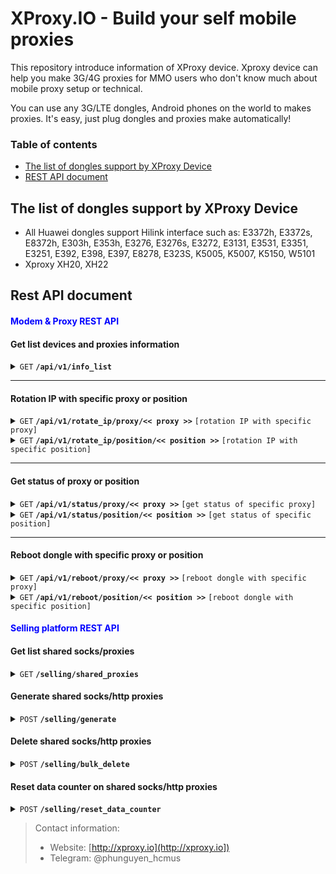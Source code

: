 
# XProxy.IO - Build your self mobile proxies

This repository introduce information of XProxy device. Xproxy device can help you make 3G/4G proxies for MMO users who don't know much about mobile proxy setup or technical.

You can use any 3G/LTE dongles, Android phones on the world to makes proxies. It's easy, just plug dongles and proxies make automatically!


### Table of contents

  * [The list of dongles support by XProxy Device ](#the-list-of-dongles-support-by-xproxy-device)
  * [REST API document](#rest-api-document)
 
## The list of dongles support by XProxy Device
- All Huawei dongles support Hilink interface such as: E3372h, E3372s, E8372h, E303h, E353h, E3276, E3276s, E3272, E3131, E3531, E3351, E3251, E392, E398, E397, E8278, E323S, K5005, K5007, K5150, W5101
- Xproxy XH20, XH22

## Rest API document


#### <span style="color:blue">Modem & Proxy REST API</span>


#### Get list devices and proxies information

<details>
 <summary><code>GET</code> <code><b>/api/v1/info_list</b></code> </summary>

##### Parameters

> | name      |  type     | data type               | description                                                           |
> |-----------|-----------|-------------------------|-----------------------------------------------------------------------|
> | page      |  optional | integer                 | A number of current page to fetch info                                |
> | limit     |  optional | integer                 | A number of items to get per page                                     |


##### Responses

<details>
  <summary>Click to expand</summary>
  
```javascript
{
  "status: True,
  "data": [
    {
      "position": 1,
      "host": "192.168.177.133",
      "proxy_port": 4201,
      "proxy_port_v6": 6201,
      "socks5_port": 5201,
      "socks5_port_ipv6": 7201,
      "public_ip": "171.255.118.95",
      "public_ip_ipv6": null,
      "last_rotation": null,
      "last_updated_ip": 1623331226.473283,
      "device_manufacture": "HW-Hilink",
      "device_imei": "866785034707108",
      "device_number": "11",
      "device_ip": "192.168.11.1",
      "device_rebooting": false,
      "device_resetting": false,
      "device_extra_info": {
        "rssi_info": "N/A",
        "name": "E3372",
        "serial": "Y4Q7S19510000205",
        "imei": "866785034707108",
        "imsi": "452040320937808",
        "wan": "undefined",
        "connected": true,
        "network_mode": "LTE_4G",
        "sim_live": true,
        "signal_strength": "5",
        "swver": "22.333.63.00.143",
        "hwver": "CL2E3372HM",
        "provider_id": "45204",
        "provider": "Viettel"
      }
    },
    {
      "position": 2,
      "host": "192.168.177.133",
      "proxy_port": 4202,
      "proxy_port_v6": 6202,
      "socks5_port": 5202,
      "socks5_port_ipv6": 7202,
      "public_ip": "103.199.70.155",
      "public_ip_ipv6": "2402:9d80:38a:dda0:c0e:ee4:933:907",
      "last_rotation": 1623330956.916284,
      "last_updated_ip": 1623331189.96525,
      "device_manufacture": "XProxy-Hilink",
      "device_imei": "869383054786694",
      "device_number": "1",
      "device_ip": "192.168.1.1",
      "device_rebooting": false,
      "device_resetting": false,
      "device_extra_info": {
        "connected": true,
        "sim_live": true,
        "signal_strength": 4,
        "network_mode": "4G",
        "name": "XH20",
        "rssi_info": 44,
        "imei": "869383054786694",
        "swver": "1.0",
        "hwver": "1.0",
        "imsi": "8984012002134231827f",
        "provider_id": "Mobifone",
        "provider": "Mobifone"
      }
    }
  ],
  "total": 2
}
```
</details>

##### Example cURL

```javascript
curl -X GET -H "Content-Type: application/json" http://192.168.1.100/api/v1/info_list
```

</details>

------------------------------------------------------------------------------------------

#### Rotation IP with specific proxy or position
 
<details>
<summary><code>GET</code> <code><b>/api/v1/rotate_ip/proxy/<< proxy >></b></code> <code>[rotation IP with specific proxy]</code> </summary>

##### Parameters

> | name      |  type     | data type               | description                                                                            |
> |-----------|-----------|-------------------------|----------------------------------------------------------------------------------------|
> | proxy     |  required | string                  | A proxy or socks in format <code>ip:port</code> to indicate the device to rotation IP  |

##### Responses

> | field      |   data type    |  description                                                                                              	  |
> |------------|----------------|--------------------------------------------------------------------------------------------------------------|
> | status     |   boolean      |  `True` if sent command successfully, `False` if another reason                                           	  |
> | msg        |   string       |  `slot_not_found` could not find the slot attached with the proxy                                            |
> |            |                |  `modem_disconnected` modem disconnected, could not rotation                                                 |
> |            |                |  `command_sent` sent successfully                                                                            | 

- Send rotation command successfully

```javascript
{
  "status": true,
  "msg": "command_sent"
}
```

- Another status  

```javascript
{
  "status": false,
  "msg": "modem_disconnected"
}
```

##### Example cURL

 > send a command to rotation IP of device for proxy <code>192.168.1.100:4001</code>
 
```javascript
curl -X GET -H "Content-Type: application/json" http://192.168.1.100/api/v1/rotate_ip/proxy/192.168.1.100:4001
```

</details>


<details>
<summary><code>GET</code> <code><b>/api/v1/rotate_ip/position/<< position >></b></code> <code>[rotation IP with specific position]</code> </summary>

##### Parameters

> | name      |  type     | data type               | description                                                                                  |
> |-----------|-----------|-------------------------|----------------------------------------------------------------------------------------------|
> | position  |  required | number                  | A position number of modem in device list from 1 to N	to indicate the device to rotation IP 	|


##### Responses

Same as <i>rotation IP with specific proxy</i>

##### Example cURL

> send a command to rotation IP of modem in position 1
```javascript
curl -X GET -H "Content-Type: application/json" http://192.168.1.100/api/v1/rotate_ip/position/1
```

</details>


------------------------------------------------------------------------------------------

#### Get status of proxy or position
 
<details>
<summary><code>GET</code> <code><b>/api/v1/status/proxy/<< proxy >></b></code> <code>[get status of specific proxy]</code> </summary>

##### Parameters

> | name      |  type     | data type               | description                                                                           |
> |-----------|-----------|-------------------------|---------------------------------------------------------------------------------------|
> | proxy     |  required | string                  | A proxy or socks in format <code>ip:port</code> to indicate the device to get status  |

##### Responses

> | field      |   data type    |  description                                                                                              	  |
> |------------|----------------|-----------------------------------------------------------------------------------------------------------------|
> | status     |   boolean      |  `True` if modem ready, `False` if modem busy or offline                                                  	  |
> | msg        |   string       |  `MODEM_READY` when modem normally, `MODEM_NOT_FOUND` when not found modem attached to this position            |
> |            |                |  `MODEM_DISCONNECTED` when modem disconnected, `COLLISION_IP` when modem met collision IP with before rotation  | 

- Modem ready 

```javascript
{
  "status": true,
  "msg": "MODEM_READY"
}
```

- Another status  

```javascript
{
  "status": false,
  "msg": "MODEM_DISCONNECTED"
}
```

##### Example cURL

 > send a command to get status of device for proxy <code>192.168.1.100:4001</code>
 
```javascript
curl -X GET -H "Content-Type: application/json" http://192.168.1.100/api/v1/status/proxy/192.168.1.100:4001
```

</details>


<details>
<summary><code>GET</code> <code><b>/api/v1/status/position/<< position >></b></code> <code>[get status of specific position]</code> </summary>

##### Parameters

> | name      |  type     | data type               | description                                                                           |
> |-----------|-----------|-------------------------|---------------------------------------------------------------------------------------|
> | position  |  required | number                  | A position number of modem in device list from 1 to N								    |


##### Responses

Same as <i>get status of specific proxy</i>

##### Example cURL

 > send a command to get status of device at position 1

```javascript
curl -X GET -H "Content-Type: application/json" http://192.168.1.100/api/v1/status/position/1
```

</details>

------------------------------------------------------------------------------------------

#### Reboot dongle with specific proxy or position
 
<details>
<summary><code>GET</code> <code><b>/api/v1/reboot/proxy/<< proxy >></b></code> <code>[reboot dongle with specific proxy]</code> </summary>

##### Parameters

> | name      |  type     | data type               | description                                                                            |
> |-----------|-----------|-------------------------|----------------------------------------------------------------------------------------|
> | proxy     |  required | string                  | A proxy or socks in format <code>ip:port</code> to indicate the device to reboot       |

##### Responses

> | field      |   data type    |  description                                                                                                 |
> |------------|----------------|--------------------------------------------------------------------------------------------------------------|
> | status     |   boolean      |  `True` if sent command successfully, `False` if another reason                                              |
> | msg        |   string       |  `modem_disconnected` modem disconnected, could not rotation                                                 |

- Send reboot command successfully

```javascript
{
  "status": true,
  "msg": "Modem reboot successfully!"
}
```

- Another status  

```javascript
{
  "status": false,
  "msg": "modem_disconnected"
}
```

##### Example cURL

 > send a command to reboot device for proxy <code>192.168.1.100:4001</code>
 
```javascript
curl -X GET -H "Content-Type: application/json" http://192.168.1.100/api/v1/reboot/proxy/192.168.1.100:4001
```

</details>


<details>
<summary><code>GET</code> <code><b>/api/v1/reboot/position/<< position >></b></code> <code>[reboot dongle with specific position]</code> </summary>

##### Parameters

> | name      |  type     | data type               | description                                                                                  |
> |-----------|-----------|-------------------------|----------------------------------------------------------------------------------------------|
> | position  |  required | number                  | A position number of modem in device list from 1 to N	to indicate the device to reboot       |


##### Responses

Same as <i>reboot dongle with specific proxy</i>

##### Example cURL

> send a command to reboot modem in position 1
```javascript
curl -X GET -H "Content-Type: application/json" http://192.168.1.100/api/v1/reboot/position/1
```

</details>

#### <span style="color:blue">Selling platform REST API</span>

#### Get list shared socks/proxies 

<details>
 <summary><code>GET</code> <code><b>/selling/shared_proxies</b></code> </summary>

##### Parameters

> | name               |  type     | data type               | description                                                                                              |
> |--------------------|-----------|-------------------------|----------------------------------------------------------------------------------------------------------|
> | page               |  optional | integer                 | A number of current page to fetch info                                                                   |
> | limit              |  optional | integer                 | A number of items to get per page                                                                        |
> | modemPosition      |  optional | integer                 | A filter parameter to get only shared socks/proxies belong to device in position number  `modemPosition` |
> | proxyPort          |  optional | integer                 | A filter parameter to get only shared socksproxy with port number `proxyPort`                            |


##### Responses

A list of json object in `data` section 

 
> | name                        |  type       					  | description                                                                                             |
> |-----------------------------|-------------------------------- |---------------------------------------------------------------------------------------------------------|
> | id                          |  integer    					  | ID of shared socks/proxy                                                                 				|
> | position                    |  integer    					  | Position of dongle which shared                                                                       	|
> | shared_port                 |  integer    					  | A port number of socks/proxy																			|
> | port_type                   |  enum [`HTTP`,`SocksV5`]        | An enum indicate this port is `HTTP` is a proxy or `SocksV5` is a socks v5                              |
> | ip_type                     |  enum [`IPv4`,`IPv6`]           | An enum indicate this port will produced type of IP: `IPv4` or `IPv6`	                                |
> | auth_ip_enabled             |  boolean                        | Authentication IP enabled? `true` if enabled else `false`                                               |
> | auth_ip_list                |  string                         | Authentication IP list separate by comma like `128.123.1.38,1.211.12.125`                              	|
> | auth_user_enabled           |  boolean                        | Authentication user/password enabled? `true` if enabled else `false`                                    |
> | auth_user_list              |  string                         | Authentication user/password list separate by comma like `user1:pass1,user2:pass2`                     	|
> | web_blacklist_enabled       |  boolean                        | Website blacklist enabled? `true` if enabled else `false`                                     			|
> | web_blacklist               |  string                         | Website blacklist list separate by comma like `*.blacklist.com,facebook.com,*.facebook.com`             |        > | web_whitelist_enabled       |  boolean                        | Website whitelist enabled? `true` if enabled else `false`                                     	         |
> | web_whitelist               |  string                         | Website whitelist list separate by comma like `*.whitelist.com,facebook.com,*.facebook.com`             |        
> | expired_at                  |  string                         | A day present the expired date of this port, format `dd/MM/yyyy`             							|
> | remaining                   |  float                          | Present the number days remaining to use this port              										|  
> | counter_dl_limit            |  enum [`unlimited`,`limited`]   | An enum indicate this port is `limited` or `unlimited` download data usage 								|
> | counter_dl_limit_by			|  enum [`DAILY`,`WEEKLY`, 		  | An enum indicate this port is `limited` download data usage by:											|
> |								|	`MONTHLY`,`END_QUOTA`,`NONE`] | `DAILY`: counter will reset daily																		|
> | 							|   							  | `WEEKLY`: counter will reset weekly																		|
> | 							|   							  | `MONTHLY`: counter will reset monthly																	|
> | 							|   							  | `END_QUOTA`: counter will reset when met `counter_dl_limit_quota` limited 								|
> | 							|   							  | `NONE`: `ulimited` without limit data usage																|
> | counter_dl_limit_quota      | integer  						  | A number of MB (Megabytes) to limit download data when `counter_dl_limit` enabled as `limited`			|
> | 							|   							  | And it will be caused this proxy can not use when reach the end of `counter_dl_limit_quota` MB in 		|
> | 							|   							  | `counter_dl_limit_by` period.																			|
> | counter_dl_used_bytes		| integer 				 		  | An integer indicate number of `bytes` data downloaded of this proxy										|
> | counter_dl_used_mb			| double 				 		  | A double indicate number of `MB (Megabyte)` data downloaded of this proxy								|
> | counter_dl_reset			| string 				 		  | A time indicate latest reset counter data of this proxy, format `dd/MM HH:mm:ss`						|
> | counter_dl_updated			| string 				 		  | A time indicate latest updated counter data of this proxy, format `dd/MM HH:mm:ss`						|
> | counter_ul_limit            |  enum [`unlimited`,`limited`]   | An enum indicate this port is `limited` or `unlimited` upload data usage 								|
> | counter_dl_limit_by			|  enum [`DAILY`,`WEEKLY`, 		  | An enum indicate this port is `limited` upload data usage by:											|
> |								|	`MONTHLY`,`END_QUOTA`,`NONE`] | `DAILY`: counter will reset daily																		|
> | 							|   							  | `WEEKLY`: counter will reset weekly																		|
> | 							|   							  | `MONTHLY`: counter will reset monthly																	|
> | 							|   							  | `END_QUOTA`: counter will reset when met `counter_ul_limit_quota` limited 								|
> | 							|   							  | `NONE`: `ulimited` without limit data usage																|
> | counter_ul_limit_quota      | integer  						  | A number of MB (Megabytes) to limit upload data when `counter_ul_limit` enabled as `limited`			|
> | 							|   							  | And it will be caused this proxy can not use when reach the end of `counter_ul_limit_quota` MB in 		|
> | 							|   							  | `counter_ul_limit_by` period.																			|
> | counter_ul_used_bytes		| integer 				 		  | An integer indicate number of `bytes` data uploaded of this proxy										|
> | counter_ul_used_mb			| double 				 		  | A double indicate number of `MB (Megabyte)` data uploaded of this proxy								    |
> | counter_ul_reset			| string 				 		  | A time indicate latest reset counter data of this proxy, format `dd/MM HH:mm:ss`						|
> | counter_ul_updated			| string 				 		  | A time indicate latest updated counter data of this proxy, format `dd/MM HH:mm:ss`						|
> | bw_limit_enabled            | boolean                         | Limit bandwidth download/upload? `true` if enabled else `false`                                     	|
> | bw_limit_rate               | integer                         | A maximum of Mbps (Megabit per second) could be reached	to download/upload     	                    	|
> | created_at		            | string                          | A string present the date created socks/proxy								 	                    	|
> | custom_dns                  | string                          | A list of custom name server separate by comma for HTTP/HTTPs proxy  	       			             	|
> | memo			            | string                          | A noted text for this share socks/proxy									     	                    	|

<details>
  <summary>Example data. Click to expand</summary>
  
```javascript
{
  "data": [
    {
      "id": 1,
      "position": 1,
      "shared_port": 20001,
      "port_type": "HTTP",
      "ip_type": "IPv4",
      "auth_ip_enabled": true,
      "auth_ip_list": "171.226.0.32,171.226.0.33",
      "auth_user_enabled": true,
      "auth_user_list": "user1:pass1,user2:pass2",
      "web_blacklist_enabled": false,
      "web_blacklist": "",
      "web_whitelist_enabled": true,
      "web_whitelist": "instagram.com,*.instagram.com",
      "expired_at": "09/07/2021",
      "remaining": 28.2,
      "counter_dl_limit": "limited",
      "counter_dl_limit_by": "DAILY",
      "counter_dl_limit_quota": 2000,
      "counter_dl_used_bytes": 0,
      "counter_dl_used_mb": 0.0,
      "counter_dl_updated": null,
      "counter_dl_reset": "11/06 05:55:31",
      "counter_ul_limit": "limited",
      "counter_ul_limit_by": "DAILY",
      "counter_ul_limit_quota": 2000,
      "counter_ul_used_bytes": 0,
      "counter_ul_used_mb": 0.0,
      "counter_ul_updated": null,
      "counter_ul_reset": "11/06 05:55:31",
      "bw_limit_enabled": true,
      "bw_limit_rate": 25,
      "memo": "share for user1",
      "created_at": "19/01/1970",
      "custom_dns": "74.125.41.7 74.125.41.8"
    },
    {
      "id": 2,
      "position": 2,
      "shared_port": 20002,
      "port_type": "HTTP",
      "ip_type": "IPv4",
      "auth_ip_enabled": true,
      "auth_ip_list": "171.226.0.32,171.226.0.33",
      "auth_user_enabled": true,
      "auth_user_list": "user1:pass1,user2:pass2",
      "web_blacklist_enabled": true,
      "web_blacklist": "facebook.com,*.facebook.com",
      "web_whitelist_enabled": false,
      "web_whitelist": "",
      "expired_at": "09/07/2021",
      "remaining": 28.2,
      "counter_dl_limit": "limited",
      "counter_dl_limit_by": "DAILY",
      "counter_dl_limit_quota": 2000,
      "counter_dl_used_bytes": 0,
      "counter_dl_used_mb": 0.0,
      "counter_dl_updated": null,
      "counter_dl_reset": "11/06 05:55:31",
      "counter_ul_limit": "limited",
      "counter_ul_limit_by": "DAILY",
      "counter_ul_limit_quota": 2000,
      "counter_ul_used_bytes": 0,
      "counter_ul_used_mb": 0.0,
      "counter_ul_updated": null,
      "counter_ul_reset": "11/06 05:55:31",
      "bw_limit_enabled": true,
      "bw_limit_rate": 25,
      "memo": "share for user2",
      "created_at": "19/01/1970",
      "custom_dns": "74.125.41.7 74.125.41.8"
    }
  ],
  "total": 2,
  "status": true
}
```
</details>

##### Example cURL

```javascript
curl 'http://192.168.1.100/selling/shared_proxies?page=1&limit=20' 
```

</details>



#### Generate shared socks/http proxies

<details>
 <summary><code>POST</code> <code><b>/selling/generate</b></code> </summary>

##### Parameters

An ideas is generate multiple proxies in a range of positions from `positionFrom` to `positionTo` instead of create one by one shared port. It's save a lot time and convenient.

> | name               		   |  type     | data type    | description                                                       										              |
> |----------------------------|-----------|--------------|-----------------------------------------------------------------------------------------------------------------------|
> | positionFrom               |  required | integer      | Start position number to generate (included this position)                              					          |
> | positionTo                 |  required | integer      | End of position number to generate (included this position)                             			                  |
> | numberOfPorts              |  required | integer      | Number of shared ports per position                                   												  |
> | portType              	   |  required | integer (1,2)| Indicate this is shared socks or shared proxy. `1` is shared proxy, `2` is shared socks                  			  |
> | ipType              	   |  required | integer (1,2)| Indicate this is IPv4 or IPv6 type `1` is IPv4, `2` is IPv6                  										  |
> | genPort              	   |  required | integer (1,2)| A type of generate port: `1` is randomize port from `genPortStart`, `2` is start in a range with sequence incremental |
> | genPortStart               |  required | integer      | A shared port number starting with                                                                                    |
> | customDNS              	   |  required | string       | A customize ns servers separate by comma, leave blank if you want to use default google DNS (8.8.8.8 8.8.4.4)         |
> | maxConnection              |  required | integer      | A maximum number of simulationeous connections for this socks/proxy												      |
> | expiredDate                |  required | integer      | A seconds from epoch time present the expired date of this shared port	                                              |
> | userAuthenticationEntry    |  required | string       | Authentication user/password list separate by comma like `user1:pass1,user2:pass2`. Leave blank if ignore             |
> | ipAuthenticationEntry      |  required | integer      | Authentication IP list separate by comma like `128.123.1.38,1.211.12.125`. Leave blank if ignore                      |
> | whitelistLimitAccessEntry  |  required | integer      | Website whitelist list separate by comma like `*.whitelist.com,facebook.com,*.facebook.com`. Leave blank if ignore 	  |
> | blacklistLimitAccessEntry  |  required | integer      | Website whitelist list separate by comma like `*.whitelist.com,facebook.com,*.facebook.com`. Leave blank if ignore    |
> | bwLimitEnabled             |  required | integer (0,1)| Limit bandwidth download/upload? `1` if enabled else `0`															  |
> | bwLimitRate          	   |  required | integer      | A maximum of Mbps (Megabit per second) could be reached	to download/upload											  |
> | counterDownloadLimit       |  required | integer (1,2)| Enable limit download data usage or not, `1` if you want share `unlimited`. `2` if you want `limited`				  |
> | counterDownloadLimitBy     |  required | integer (1-4)| `1` is daily reset, `2` is weekly reset, `3` is monthly reset, `4` is never reset 									  |
> | counterDownloadQuotaInMB   |  required | integer      | A number of MB (Megabytes) to limit download data when `counterDownloadLimit` enabled as `limited`					  |
> | counterUploadLimit         |  required | integer (1,2)| Enable limit upload data usage or not, `1` if you want share `unlimited`. `2` if you want `limited`					  |
> | counterUploadLimitBy       |  required | integer (1-4)| `1` is daily reset, `2` is weekly reset, `3` is monthly reset, `4` is never reset 									  |
> | counterUploadQuotaInMB     |  required | integer      | A number of MB (Megabytes) to limit upload data when `counterUploadLimit` enabled as `limited`						  |
> | counterAllLimit            |  required | integer (1,2)| Enable limit both download/upload data usage or not, `1` if you want share `unlimited`. `2` if you want `limited`	  |
> | counterAllLimitBy          |  required | integer (1-4)| `1` is daily reset, `2` is weekly reset, `3` is monthly reset, `4` is never reset 									  |
> | counterAllQuotaInMB        |  required | integer      | A number of MB (Megabytes) to limit upload data when `counterAllLimit` enabled as `limited` 						  |
> | memo			           |  required | string       | A noted text for this share socks/proxy									     	                    				  |




##### Responses

A list of json object in `data` section 


##### Example cURL

 > send a POST command delete shared socks/proxy with ID: 5 & 6
 
```javascript
curl -X POST 'http://localhost/selling/generate' \
  -H "Content-Type: application/json" \
  -d '{
         "positionFrom":1, "positionTo":2, "numberOfPorts":2, "authMethod":0, 
         "authEntry":"", "ipAuthenticationEntry":"125.22.13.11,125.22.13.12",
         "userAuthenticationEntry":"user:123", "portType":1, "ipType":1, "genPort":2,
         "genPortStart":20001, "expiredDate":1628964354656, "whitelistLimitAccessEntry":"facebook.com,*.facebook.com",
         "blacklistLimitAccessEntry":"porn.com,*.porn.com", "counterUploadLimit":0, "counterUploadLimitBy":1,
         "counterUploadQuotaInMB":100, "counterDownloadLimit":0, "counterDownloadLimitBy":1,
         "counterDownloadQuotaInMB":100, "counterAllLimit":1, "counterAllLimitBy":1, "counterAllQuotaInMB":1000,
         "bwLimitEnabled":0, "bwLimitRate":0, "customDNS":"8.8.8.8 8.8.4.4", 
         "maxConnection":1000, "memo":"Test"
    }'
  
```



##### Responses
- Created successfully
    > HTTP status: 200

```javascript
{
  "status": true,
}
```
    
- Another status  
    
```javascript
{
  "status": false,
}
```

</details>

#### Delete shared socks/http proxies

<details>
 <summary><code>POST</code> <code><b>/selling/bulk_delete</b></code> </summary>

##### Parameters

You can bulk delete a list of `ID` shared socks/proxy 

> | name             |  type     | data type        | description                                   |
> | -----------------|-----------|------------------|-----------------------------------------------|
> | ids              |  required | Array (integer)  | Array of shared socks/proxy                   |
 


##### Responses

- Deleted successfully
    > HTTP status: 200
  
```javascript
{
  "status": true,
}
```

- Another status  

```javascript
{
  "status": false,
}
```

##### Example cURL

 > send a POST command delete shared socks/proxy with ID: 5 & 6
 
```javascript
curl -X POST 'http://192.168.1.100/selling/bulk_delete' -H "Content-Type: application/json" -d '{"ids":[5,6]}'
```

</details>


#### Reset data counter on shared socks/http proxies

<details>
 <summary><code>POST</code> <code><b>/selling/reset_data_counter</b></code> </summary>

##### Parameters

An ideas is you want to reset the limit counter data usage immediately.


> | name             |  type     | data type        | description                                   |
> | -----------------|-----------|------------------|-----------------------------------------------|
> | ids              |  required | Array (integer)  | Array of shared socks/proxy                   |
 


##### Responses

- Reset counter successfully
    > HTTP status: 200
  
```javascript
{
  "status": true,
}
```

- Another status  

```javascript
{
  "status": false,
}
```

##### Example cURL

 > send a POST command to reset counter on shared socks/proxy with ID: 5 & 6
 
```javascript
curl -X POST 'http://192.168.1.100/selling/reset_data_counter' -H "Content-Type: application/json" -d '{"ids":[5,6]}'
```

</details>


> Contact information:
 > * Website: [http://xproxy.io](http://xproxy.io])
 > * Telegram: @phunguyen_hcmus
